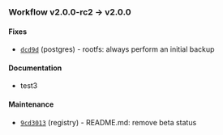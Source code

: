 ### Workflow v2.0.0-rc2 -> v2.0.0

#### Fixes

- [`dcd9d`](https://web.teamhephy.com) (postgres) - rootfs: always perform an initial backup


#### Documentation

- test3


#### Maintenance

- [`9cd3013`](https://github.com/deis/registry/commit/9cd3013ba05160ffda907217febcb3e351a5e57f) (registry) - README.md: remove beta status
